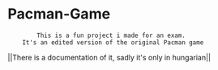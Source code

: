# Pacman-Game
            This is a fun project i made for an exam.
        It's an edited version of the original Pacman game
 ||There is a documentation of it, sadly it's only in hungarian||